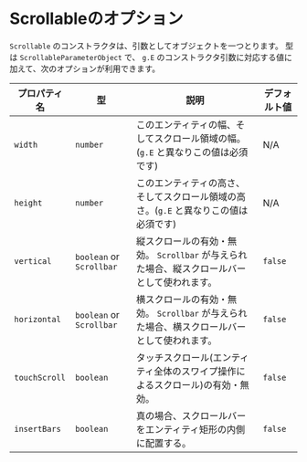 # Scrollableのオプション

`Scrollable` のコンストラクタは、引数としてオブジェクトを一つとります。
型は `ScrollableParameterObject` で、 `g.E` のコンストラクタ引数に対応する値に加えて、次のオプションが利用できます。

|プロパティ名|型|説明|デフォルト値|
|-------------|----|-----------|-------------|
|`width`|`number`|このエンティティの幅、そしてスクロール領域の幅。(`g.E` と異なりこの値は必須です)|N/A|
|`height`|`number`|このエンティティの高さ、そしてスクロール領域の高さ。(`g.E` と異なりこの値は必須です)|N/A|
|`vertical`|`boolean` or `Scrollbar`|縦スクロールの有効・無効。 `Scrollbar` が与えられた場合、縦スクロールバーとして使われます。|`false`|
|`horizontal`|`boolean` or `Scrollbar`|横スクロールの有効・無効。 `Scrollbar` が与えられた場合、横スクロールバーとして使われます。|`false`|
|`touchScroll`|`boolean`|タッチスクロール(エンティティ全体のスワイプ操作によるスクロール)の有効・無効。|`false`|
|`insertBars`|`boolean`|真の場合、スクロールバーをエンティティ矩形の内側に配置する。|`false`|

